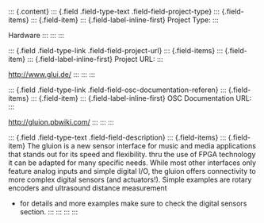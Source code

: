 ::: {.content}
::: {.field .field-type-text .field-field-project-type}
::: {.field-items}
::: {.field-item}
::: {.field-label-inline-first}
Project Type:
:::

Hardware
:::
:::
:::

::: {.field .field-type-link .field-field-project-url}
::: {.field-items}
::: {.field-item}
::: {.field-label-inline-first}
Project URL:
:::

<http://www.glui.de/>
:::
:::
:::

::: {.field .field-type-link .field-field-osc-documentation-referen}
::: {.field-items}
::: {.field-item}
::: {.field-label-inline-first}
OSC Documentation URL:
:::

<http://gluion.pbwiki.com/>
:::
:::
:::

::: {.field .field-type-text .field-field-description}
::: {.field-items}
::: {.field-item}
The gluion is a new sensor interface for music and media applications
that stands out for its speed and flexibility. thru the use of FPGA
technology it can be adapted for many specific needs. While most other
interfaces only feature analog inputs and simple digital I/O, the gluion
offers connectivity to more complex digital sensors (and actuators!).
Simple examples are rotary encoders and ultrasound distance measurement
- for details and more examples make sure to check the digital sensors
section.
:::
:::
:::
:::
